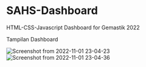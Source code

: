 # SAHS-Dashboard
HTML-CSS-Javascript Dashboard for Gemastik 2022 

Tampilan Dashboard

![Screenshot from 2022-11-01 23-04-23](https://user-images.githubusercontent.com/97433724/199280680-6b8b493b-260f-4f76-81cf-94fdfa085c02.png)
![Screenshot from 2022-11-01 23-04-36](https://user-images.githubusercontent.com/97433724/199280882-e8d702ad-b194-4d7f-9dfc-2d0bffe00cce.png)
